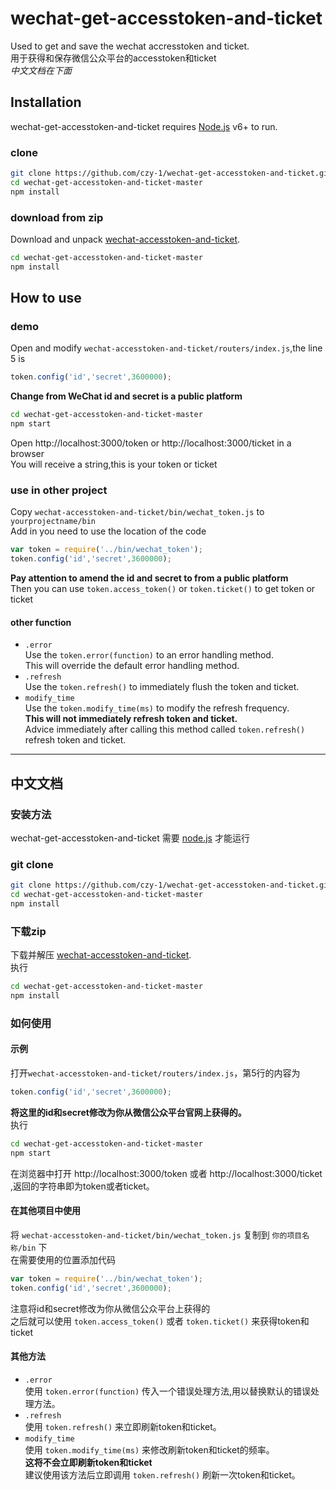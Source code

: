# wechat-get-accesstoken-and-ticket  
Used to get and save the wechat accresstoken and ticket.  
用于获得和保存微信公众平台的accesstoken和ticket  
*中文文档在下面*
## Installation
wechat-get-accesstoken-and-ticket requires [Node.js](https://nodejs.org/) v6+ to run.
### clone
```sh
git clone https://github.com/czy-1/wechat-get-accesstoken-and-ticket.git
cd wechat-get-accesstoken-and-ticket-master
npm install
```
### download from zip
Download and unpack [wechat-accesstoken-and-ticket](https://github.com/czy-1/wechat-get-accesstoken-and-ticket/archive/master.zip).
```sh
cd wechat-get-accesstoken-and-ticket-master
npm install
```
## How to use
### demo
Open and modify `wechat-accesstoken-and-ticket/routers/index.js`,the line 5 is
```javascript
token.config('id','secret',3600000);
```
**Change from WeChat id and secret is a public platform**
```sh
cd wechat-get-accesstoken-and-ticket-master
npm start
```
Open http://localhost:3000/token or http://localhost:3000/ticket in a browser  
You will receive a string,this is your token or ticket
### use in other project
Copy `wechat-accesstoken-and-ticket/bin/wechat_token.js` to `yourprojectname/bin`  
Add in you need to use the location of the code
```javascript
var token = require('../bin/wechat_token');
token.config('id','secret',3600000);
```
**Pay attention to amend the id and secret to from a public platform**  
Then you can use `token.access_token()` or `token.ticket()` to get token or ticket
#### other function
* `.error`  
Use the `token.error(function)` to an error handling method.  
This will override the default error handling method.
* `.refresh`  
Use the `token.refresh()` to immediately flush the token and ticket.  
* `modify_time`  
Use the `token.modify_time(ms)` to modify the refresh frequency.  
**This will not immediately refresh token and ticket.**  
Advice immediately after calling this method called `token.refresh()` refresh token and ticket.  

***

## 中文文档
### 安装方法
wechat-get-accesstoken-and-ticket 需要 [node.js](http://nodejs.cn/) 才能运行  
### git clone
```sh
git clone https://github.com/czy-1/wechat-get-accesstoken-and-ticket.git
cd wechat-get-accesstoken-and-ticket-master
npm install
```
### 下载zip
下载并解压 [wechat-accesstoken-and-ticket](https://github.com/czy-1/wechat-get-accesstoken-and-ticket/archive/master.zip).  
执行
```sh
cd wechat-get-accesstoken-and-ticket-master
npm install
```
### 如何使用
#### 示例
打开`wechat-accesstoken-and-ticket/routers/index.js`，第5行的内容为
```javascript
token.config('id','secret',3600000);
```
**将这里的id和secret修改为你从微信公众平台官网上获得的。**   
执行
```sh
cd wechat-get-accesstoken-and-ticket-master
npm start
```
在浏览器中打开 http://localhost:3000/token 或者 http://localhost:3000/ticket ,返回的字符串即为token或者ticket。
#### 在其他项目中使用
将 `wechat-accesstoken-and-ticket/bin/wechat_token.js` 复制到 `你的项目名称/bin` 下  
在需要使用的位置添加代码  
```javascript
var token = require('../bin/wechat_token');
token.config('id','secret',3600000);
```
注意将id和secret修改为你从微信公众平台上获得的  
之后就可以使用 `token.access_token()` 或者 `token.ticket()` 来获得token和ticket  
#### 其他方法
* `.error`  
使用 `token.error(function)` 传入一个错误处理方法,用以替换默认的错误处理方法。  
* `.refresh`  
使用 `token.refresh()` 来立即刷新token和ticket。  
* `modify_time`  
使用 `token.modify_time(ms)` 来修改刷新token和ticket的频率。  
**这将不会立即刷新token和ticket**  
建议使用该方法后立即调用 `token.refresh()` 刷新一次token和ticket。  
